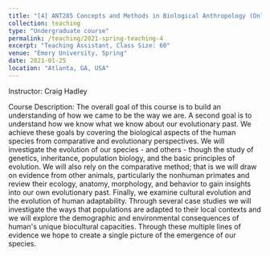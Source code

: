 ```yaml
---
title: "[4] ANT285 Concepts and Methods in Biological Anthropology (Online)"
collection: teaching
type: "Undergraduate course"
permalink: /teaching/2021-spring-teaching-4
excerpt: "Teaching Assistant, Class Size: 60"
venue: "Emory University, Spring"
date: 2021-01-25
location: "Atlanta, GA, USA"
---
```

Instructor: Craig Hadley

Course Description: The overall goal of this course is to build an understanding of how we came to be the way we are. A second goal is to understand how we know what we know about our evolutionary past. We achieve these goals by covering the biological aspects of the human species from comparative and evolutionary perspectives. We will investigate the evolution of our species - and others - though the study of genetics, inheritance, population biology, and the basic principles of evolution. We will also rely on the comparative method; that is we will draw on evidence from other animals, particularly the nonhuman primates and review their ecology, anatomy, morphology, and behavior to gain insights into our own evolutionary past. Finally, we examine cultural evolution and the evolution of human adaptability. Through several case studies we will investigate the ways that populations are adapted to their local contexts and we will explore the demographic and environmental consequences of human's unique biocultural capacities. Through these multiple lines of evidence we hope to create a single picture of the emergence of our species.
